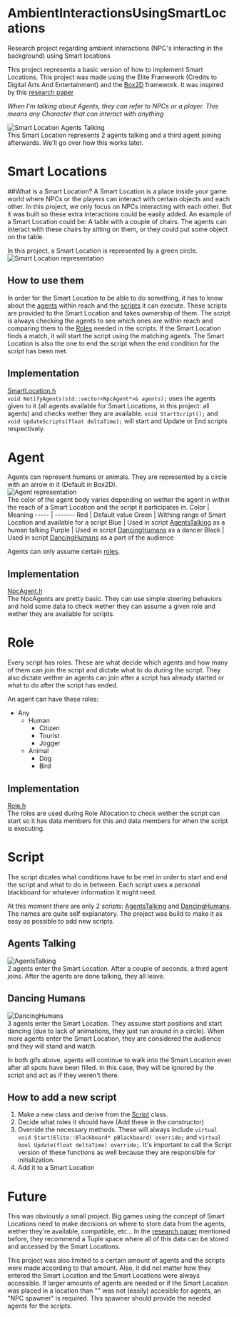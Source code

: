 # AmbientInteractionsUsingSmartLocations
Research project regarding ambient interactions (NPC's interacting in the background) using Smart locations

This project represents a basic version of how to implement Smart Locations.
This project was made using the Elite Framework (Credits to Digital Arts And Entertainment) and the [Box2D](https://box2d.org/) framework.
It was inspired by this [research paper](http://www.gameaipro.com/GameAIPro3/GameAIPro3_Chapter35_Ambient_Interactions_Improving_Believability_by_Leveraging_Rule-Based_AI.pdf)

*When I'm talking about Agents, they can refer to NPCs or a player. This means any Character that can interact with anything*

![Smart Location Agents Talking](/Assets/AgentsTalking.gif)  
This Smart Location represents 2 agents talking and a third agent joining afterwards. We'll go over how this works later.

# Smart Locations
##What is a Smart Location?
A Smart Location is a place inside your game world where NPCs or the players can interact with certain objects and each other.
In this project, we only focus on NPCs interacting with each other. But it was built so these extra interactions could be easily added.
An example of a Smart Location could be: A table with a couple of chairs. The agents can interact with these chairs by sitting on them, or they could put some object on the table.

In this project, a Smart Location is represented by a green circle.
![Smart Location representation](/Assets/SmartLocationRepresentation.png)

## How to use them
In order for the Smart Location to be able to do something, it has to know about the [agents](#Agent) within reach and the [scripts](#Script) it can execute.
These scripts are provided to the Smart Location and takes ownership of them.
The script is always checking the agents to see which ones are within reach and comparing them to the [Roles](#Role) needed in the scripts.
If the Smart Location finds a match, it will start the script using the matching agents. 
The Smart Location is also the one to end the script when the end condition for the script has been met.

## Implementation
[SmartLocation.h](/code/source/projects/App_AmbientInteractions/SmartLocation.h)  
`void NotifyAgents(std::vector<NpcAgent*>& agents);` uses the agents given to it (all agents available for Smart Locations, in this project: all agents) and checks wether they are available.
`void StartScript();` and `void UpdateScripts(float deltaTime);` will start and Update or End scripts respectively.

# Agent
Agents can represent humans or animals. They are represented by a circle with an arrow in it (Default in Box2D).  
![Agent representation](/Assets/AgentRepresentation.png)  
The color of the agent body varies depending on wether the agent in within the reach of a Smart Location and the script it participates in.
Color | Meaning
----- | -------
Red | Default value
Green | Withing range of Smart Location and available for a script
Blue | Used in script [AgentsTalking](/code/source/projects/App_AmbientInteractions/Scripts/AgentsTalking.h) as a human talking
Purple | Used in script [DancingHumans](/code/source/projects/App_AmbientInteractions/Scripts/DancingHumans.h) as a dancer
Black | Used in script [DancingHumans](/code/source/projects/App_AmbientInteractions/Scripts/DancingHumans.h) as a part of the audience

Agents can only assume certain [roles](#Role).

## Implementation
[NpcAgent.h](/code/source/projects/App_AmbientInteractions/NpcAgent.h)  
The NpcAgents are pretty basic. They can use simple steering behaviors and hold some data to check wether they can assume a given role and wether they are available for scripts.

# Role
Every script has roles. These are what decide which agents and how many of them can join the script and dictate what to do during the script.
They also dictate wether an agents can join after a script has already started or what to do after the script has ended.

An agent can have these roles:
* Any
	* Human
		* Citizen
		* Tourist
		* Jogger
	* Animal
		* Dog
		* Bird

## Implementation
[Role.h](/code/source/projects/App_AmbientInteractions/Role.h)  
The roles are used during Role Allocation to check wether the script can start so it has data members for this and data members for when the script is executing.

# Script
The script dicates what conditions have to be met in order to start and end the script and what to do in between.
Each script uses a personal blackboard for whatever information it might need.

At this moment there are only 2 scripts: [AgentsTalking](/code/source/projects/App_AmbientInteractions/Scripts/AgentsTalking.h) and [DancingHumans](/code/source/projects/App_AmbientInteractions/Scripts/DancingHumans.h).
The names are quite self explanatory. The project was build to make it as easy as possible to add new scripts.

## Agents Talking
![AgentsTalking](/Assets/AgentsTalking.gif)  
2 agents enter the Smart Location. After a couple of seconds, a third agent joins. After the agents are done talking, they all leave.  

## Dancing Humans
![DancingHumans](/Assets/DancingHumans.gif)  
3 agents enter the Smart Location. They assume start positions and start dancing (due to lack of animations, they just run around in a circle). When more agents enter the Smart Location, they are considered the audience and they will stand and watch.  

In both gifs above, agents will continue to walk into the Smart Location even after all spots have been filled. In this case, they will be ignored by the script and act as if they weren't there.

## How to add a new script
1. Make a new class and derive from the [Script](/code/source/projects/App_AmbientInteractions/Script.h) class.
1. Decide what roles it should have (Add these in the constructor)
1. Override the necessary methods. These will always include `virtual void Start(Elite::Blackboard* pBlackboard) override;` and `virtual bool Update(float deltaTime) override;`. It's important to call the Script version of these functions as well because they are responsible for initialization.
1. Add it to a Smart Location

# Future
This was obviously a small project. Big games using the concept of Smart Locations need to make decisions on where to store data from the agents, wether they're available, compatible, etc... In the [research paper](http://www.gameaipro.com/GameAIPro3/GameAIPro3_Chapter35_Ambient_Interactions_Improving_Believability_by_Leveraging_Rule-Based_AI.pdf) mentioned before, they recommend a Tuple space where all of this data can be stored and accessed by the Smart Locations.

This project was also limited to a certain amount of agents and the scripts were made according to that amount. Also, it did not matter how they entered the Smart Location and the Smart Locations were always accessible. If larger amounts of agents are needed or if the Smart Location was placed in a location than "" was not (easily) accesible for agents, an "NPC spawner" is required. This spawner should provide the needed agents for the scripts.
